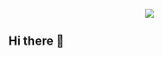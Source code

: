 <p align=center><img src=https://file.notion.so/f/f/281c520f-5a60-48ab-8d34-89d683e6f827/18447926-a71a-4288-8cd4-dfed8238ed64/Github_Banner.png?table=block&id=a3ec9262-39ec-4fc4-9550-c6d98a9bd2d1&spaceId=281c520f-5a60-48ab-8d34-89d683e6f827&expirationTimestamp=1724803200000&signature=2VP9goN3nWEMf4PUphgetAqis5v3_vcav7WLxaot88Y&downloadName=Github+Banner.png></p>

## Hi there 👋



<!--
**Gustavocoello/Gustavocoello** is a ✨ _special_ ✨ repository because its `README.md` (this file) appears on your GitHub profile.

Here are some ideas to get you started:

- 🔭 I’m currently working on ...
- 🌱 I’m currently learning ...
- 👯 I’m looking to collaborate on ...
- 🤔 I’m looking for help with ...
- 💬 Ask me about ...
- 📫 How to reach me: ...
- 😄 Pronouns: ...
- ⚡ Fun fact: ...
-->
